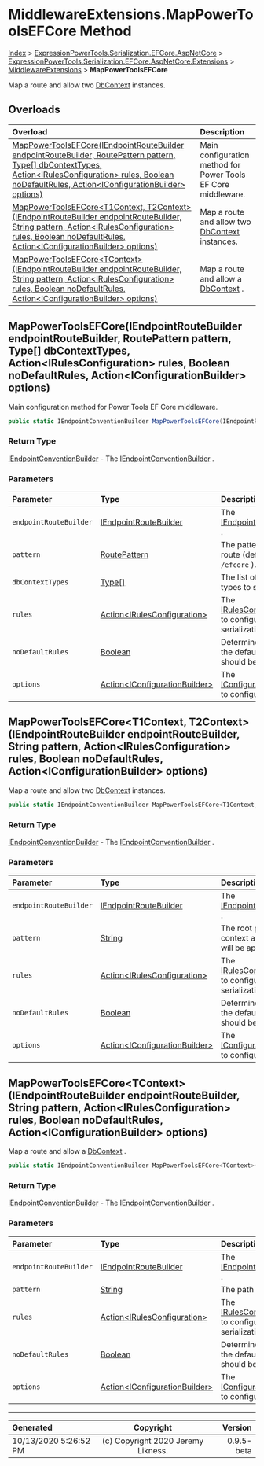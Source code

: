 ﻿# MiddlewareExtensions.MapPowerToolsEFCore Method

[Index](../index.md) > [ExpressionPowerTools.Serialization.EFCore.AspNetCore](ExpressionPowerTools.Serialization.EFCore.AspNetCore.a.md) > [ExpressionPowerTools.Serialization.EFCore.AspNetCore.Extensions](ExpressionPowerTools.Serialization.EFCore.AspNetCore.Extensions.n.md) > [MiddlewareExtensions](ExpressionPowerTools.Serialization.EFCore.AspNetCore.Extensions.MiddlewareExtensions.cs.md) > **MapPowerToolsEFCore**

Map a route and allow two [DbContext](https://docs.microsoft.com/dotnet/api/microsoft.entityframeworkcore.dbcontext) instances.

## Overloads

| Overload | Description |
| :-- | :-- |
| [MapPowerToolsEFCore(IEndpointRouteBuilder endpointRouteBuilder, RoutePattern pattern, Type[] dbContextTypes, Action&lt;IRulesConfiguration> rules, Boolean noDefaultRules, Action&lt;IConfigurationBuilder> options)](#mappowertoolsefcoreiendpointroutebuilder-endpointroutebuilder-routepattern-pattern-type[]-dbcontexttypes-actionirulesconfiguration-rules-boolean-nodefaultrules-actioniconfigurationbuilder-options) | Main configuration method for Power Tools EF Core middleware. |
| [MapPowerToolsEFCore&lt;T1Context, T2Context>(IEndpointRouteBuilder endpointRouteBuilder, String pattern, Action&lt;IRulesConfiguration> rules, Boolean noDefaultRules, Action&lt;IConfigurationBuilder> options)](#mappowertoolsefcoret1context-t2contextiendpointroutebuilder-endpointroutebuilder-string-pattern-actionirulesconfiguration-rules-boolean-nodefaultrules-actioniconfigurationbuilder-options) | Map a route and allow two [DbContext](https://docs.microsoft.com/dotnet/api/microsoft.entityframeworkcore.dbcontext) instances. |
| [MapPowerToolsEFCore&lt;TContext>(IEndpointRouteBuilder endpointRouteBuilder, String pattern, Action&lt;IRulesConfiguration> rules, Boolean noDefaultRules, Action&lt;IConfigurationBuilder> options)](#mappowertoolsefcoretcontextiendpointroutebuilder-endpointroutebuilder-string-pattern-actionirulesconfiguration-rules-boolean-nodefaultrules-actioniconfigurationbuilder-options) | Map a route and allow a [DbContext](https://docs.microsoft.com/dotnet/api/microsoft.entityframeworkcore.dbcontext) . |
## MapPowerToolsEFCore(IEndpointRouteBuilder endpointRouteBuilder, RoutePattern pattern, Type[] dbContextTypes, Action&lt;IRulesConfiguration> rules, Boolean noDefaultRules, Action&lt;IConfigurationBuilder> options)

Main configuration method for Power Tools EF Core middleware.

```csharp
public static IEndpointConventionBuilder MapPowerToolsEFCore(IEndpointRouteBuilder endpointRouteBuilder, RoutePattern pattern, Type[] dbContextTypes, Action<IRulesConfiguration> rules, Boolean noDefaultRules, Action<IConfigurationBuilder> options)
```

### Return Type

 [IEndpointConventionBuilder](https://docs.microsoft.com/dotnet/api/microsoft.aspnetcore.builder.iendpointconventionbuilder)  - The [IEndpointConventionBuilder](https://docs.microsoft.com/dotnet/api/microsoft.aspnetcore.builder.iendpointconventionbuilder) .

### Parameters

| Parameter | Type | Description |
| :-- | :-- | :-- |
| `endpointRouteBuilder` | [IEndpointRouteBuilder](https://docs.microsoft.com/dotnet/api/microsoft.aspnetcore.routing.iendpointroutebuilder) | The [IEndpointRouteBuilder](https://docs.microsoft.com/dotnet/api/microsoft.aspnetcore.routing.iendpointroutebuilder) . |
| `pattern` | [RoutePattern](https://docs.microsoft.com/dotnet/api/microsoft.aspnetcore.routing.patterns.routepattern) | The pattern for the route (defaults to `/efcore` ). |
| `dbContextTypes` | [Type[]](https://docs.microsoft.com/dotnet/api/system.type) | The list of `DbContext` types to support. |
| `rules` | [Action&lt;IRulesConfiguration>](https://docs.microsoft.com/dotnet/api/system.action-1) | The [IRulesConfiguration](ExpressionPowerTools.Serialization.Signatures.IRulesConfiguration.i.md) to configure serialization rules. |
| `noDefaultRules` | [Boolean](https://docs.microsoft.com/dotnet/api/system.boolean) | Determines whether the default rule set should be applied. |
| `options` | [Action&lt;IConfigurationBuilder>](https://docs.microsoft.com/dotnet/api/system.action-1) | The [IConfigurationBuilder](ExpressionPowerTools.Serialization.Signatures.IConfigurationBuilder.i.md) to configure options. |


## MapPowerToolsEFCore&lt;T1Context, T2Context>(IEndpointRouteBuilder endpointRouteBuilder, String pattern, Action&lt;IRulesConfiguration> rules, Boolean noDefaultRules, Action&lt;IConfigurationBuilder> options)

Map a route and allow two [DbContext](https://docs.microsoft.com/dotnet/api/microsoft.entityframeworkcore.dbcontext) instances.

```csharp
public static IEndpointConventionBuilder MapPowerToolsEFCore<T1Context, T2Context>(IEndpointRouteBuilder endpointRouteBuilder, String pattern, Action<IRulesConfiguration> rules, Boolean noDefaultRules, Action<IConfigurationBuilder> options)
```

### Return Type

 [IEndpointConventionBuilder](https://docs.microsoft.com/dotnet/api/microsoft.aspnetcore.builder.iendpointconventionbuilder)  - The [IEndpointConventionBuilder](https://docs.microsoft.com/dotnet/api/microsoft.aspnetcore.builder.iendpointconventionbuilder) .

### Parameters

| Parameter | Type | Description |
| :-- | :-- | :-- |
| `endpointRouteBuilder` | [IEndpointRouteBuilder](https://docs.microsoft.com/dotnet/api/microsoft.aspnetcore.routing.iendpointroutebuilder) | The [IEndpointRouteBuilder](https://docs.microsoft.com/dotnet/api/microsoft.aspnetcore.routing.iendpointroutebuilder) . |
| `pattern` | [String](https://docs.microsoft.com/dotnet/api/system.string) | The root path. The context and controller will be appended. |
| `rules` | [Action&lt;IRulesConfiguration>](https://docs.microsoft.com/dotnet/api/system.action-1) | The [IRulesConfiguration](ExpressionPowerTools.Serialization.Signatures.IRulesConfiguration.i.md) to configure serialization rules. |
| `noDefaultRules` | [Boolean](https://docs.microsoft.com/dotnet/api/system.boolean) | Determines whether the default rule set should be applied. |
| `options` | [Action&lt;IConfigurationBuilder>](https://docs.microsoft.com/dotnet/api/system.action-1) | The [IConfigurationBuilder](ExpressionPowerTools.Serialization.Signatures.IConfigurationBuilder.i.md) to configure options. |


## MapPowerToolsEFCore&lt;TContext>(IEndpointRouteBuilder endpointRouteBuilder, String pattern, Action&lt;IRulesConfiguration> rules, Boolean noDefaultRules, Action&lt;IConfigurationBuilder> options)

Map a route and allow a [DbContext](https://docs.microsoft.com/dotnet/api/microsoft.entityframeworkcore.dbcontext) .

```csharp
public static IEndpointConventionBuilder MapPowerToolsEFCore<TContext>(IEndpointRouteBuilder endpointRouteBuilder, String pattern, Action<IRulesConfiguration> rules, Boolean noDefaultRules, Action<IConfigurationBuilder> options)
```

### Return Type

 [IEndpointConventionBuilder](https://docs.microsoft.com/dotnet/api/microsoft.aspnetcore.builder.iendpointconventionbuilder)  - The [IEndpointConventionBuilder](https://docs.microsoft.com/dotnet/api/microsoft.aspnetcore.builder.iendpointconventionbuilder) .

### Parameters

| Parameter | Type | Description |
| :-- | :-- | :-- |
| `endpointRouteBuilder` | [IEndpointRouteBuilder](https://docs.microsoft.com/dotnet/api/microsoft.aspnetcore.routing.iendpointroutebuilder) | The [IEndpointRouteBuilder](https://docs.microsoft.com/dotnet/api/microsoft.aspnetcore.routing.iendpointroutebuilder) . |
| `pattern` | [String](https://docs.microsoft.com/dotnet/api/system.string) | The path pattern. |
| `rules` | [Action&lt;IRulesConfiguration>](https://docs.microsoft.com/dotnet/api/system.action-1) | The [IRulesConfiguration](ExpressionPowerTools.Serialization.Signatures.IRulesConfiguration.i.md) to configure serialization rules. |
| `noDefaultRules` | [Boolean](https://docs.microsoft.com/dotnet/api/system.boolean) | Determines whether the default rule set should be applied. |
| `options` | [Action&lt;IConfigurationBuilder>](https://docs.microsoft.com/dotnet/api/system.action-1) | The [IConfigurationBuilder](ExpressionPowerTools.Serialization.Signatures.IConfigurationBuilder.i.md) to configure options. |



---

| Generated | Copyright | Version |
| :-- | :-: | --: |
| 10/13/2020 5:26:52 PM | (c) Copyright 2020 Jeremy Likness. | 0.9.5-beta |
